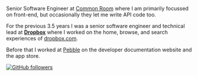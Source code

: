 Senior Software Engineer at [Common Room](https://commonroom.io) where I am primarily focussed on front-end, but occasionally they let me write API code too.

For the previous 3.5 years I was a senior software engineer and technical lead at **[Dropbox](https://dropbox.com)** where I worked on the home, browse, and search experiences of [dropbox.com](https://dropbox.com/h).

Before that I worked at [Pebble](https://en.wikipedia.org/wiki/Pebble_(watch)) on the developer documentation website and the app store.

[![GitHub followers](https://img.shields.io/github/followers/matthewtole?style=for-the-badge)](https://github.com/matthewtole)
